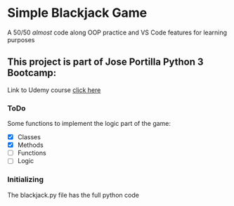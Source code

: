 # Simple Blackjack Game
A 50/50 *almost* code along OOP practice and VS Code features for learning purposes

## This project is part of Jose Portilla Python 3 Bootcamp:
Link to Udemy course [click here](https://www.udemy.com/share/101W94CUYZdlxTTHg=/)

### ToDo
Some functions to implement the logic part of the game:
- [x] Classes
- [x] Methods
- [ ] Functions
- [ ] Logic

### Initializing
The blackjack.py file has the full python code
